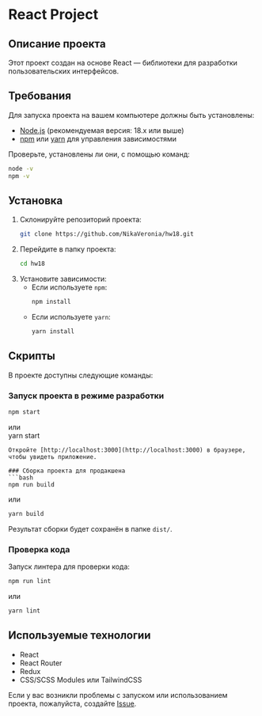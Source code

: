 # React Project

## Описание проекта
Этот проект создан на основе React — библиотеки для разработки пользовательских интерфейсов.  

## Требования
Для запуска проекта на вашем компьютере должны быть установлены:  
- [Node.js](https://nodejs.org/) (рекомендуемая версия: 18.x или выше)
- [npm](https://www.npmjs.com/) или [yarn](https://yarnpkg.com/) для управления зависимостями  

Проверьте, установлены ли они, с помощью команд:  
```bash
node -v
npm -v
```

## Установка
1. Склонируйте репозиторий проекта:  
   ```bash
   git clone https://github.com/NikaVeronia/hw18.git
   ```
2. Перейдите в папку проекта:  
   ```bash
   cd hw18
   ```
3. Установите зависимости:  
   - Если используете `npm`:  
     ```bash
     npm install
     ```
   - Если используете `yarn`:  
     ```bash
     yarn install
     ```

## Скрипты
В проекте доступны следующие команды:  

### Запуск проекта в режиме разработки
```bash
npm start
```
или   
yarn start
```
Откройте [http://localhost:3000](http://localhost:3000) в браузере, чтобы увидеть приложение.  

### Сборка проекта для продакшена
```bash
npm run build
```
или  
```bash
yarn build
```
Результат сборки будет сохранён в папке `dist/`.  

### Проверка кода
Запуск линтера для проверки кода:  
```bash
npm run lint
```
или  
```bash
yarn lint
```

## Используемые технологии
- React  
- React Router   
- Redux   
- CSS/SCSS Modules или TailwindCSS  

Если у вас возникли проблемы с запуском или использованием проекта, пожалуйста, создайте [Issue](https://github.com/NikaVeronia/hw18/issues).  
```  

